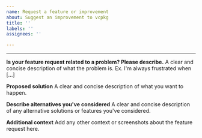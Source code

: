 ```yaml
---
name: Request a feature or improvement
about: Suggest an improvement to vcpkg
title: ''
labels: ''
assignees: ''

---
```


****

**Is your feature request related to a problem? Please describe.**
A clear and concise description of what the problem is. Ex. I'm always frustrated when [...]

**Proposed solution**
A clear and concise description of what you want to happen.

**Describe alternatives you've considered**
A clear and concise description of any alternative solutions or features you've considered.

**Additional context**
Add any other context or screenshots about the feature request here.
